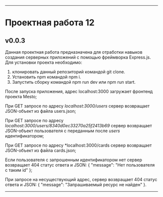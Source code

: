 ------
# Проектная работа 12 
## v0.0.3
Данная проектная работа предназначена для отработки навыков создания серверных приложений с помощью фреймворка Express.js.
Для установки проекта необходимо:
1. клонировать данный репозиторий командой git clone.
2. Установить npm командой npm i.
3. Запустить сборку командой npm run dev или npm run start.

После запуска приложения, адрес localhost:3000 загружает фронтенд проекта Mesto;

При GET запросе по адресу *localhost:3000/users* сервер возвращает JSON-объект из файла users.json;

При GET запросе по адресу *localhost:3000/users/8340d0ec33270a25f2413b69* сервер возвращает JSON-объект пользователя с переданным после *users* идентификатором;

При GET запросе по адресу *localhost:3000/cards сервер возвращает JSON-объект из файла cards.json;

Если пользователя с запрошенным идентификатором нет сервер возвращает 404 статус ответа и JSON: { "message": "Нет пользователя с таким id" };

При запросе на несуществующий адрес, сервер возвращает 404 статус ответа и JSON: { "message": "Запрашиваемый ресурс не найден" }.

___________
